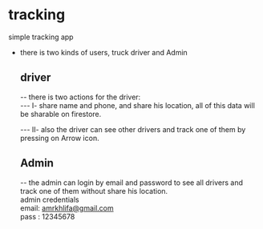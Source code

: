 # tracking

simple tracking app
- there is two kinds of users, truck driver and Admin
  ## driver
  -- there is two actions for the driver:
     <br>
     --- I- share name and phone, and share his location, all of this data will be sharable on firestore.
     <br>
     
     --- II- also the driver can see other drivers and track one of them by pressing on Arrow icon.
  <br>
  ## Admin
  -- the admin can login by email and password to see all drivers and track one of them without share his location.
  <br>
  admin credentials 
  <br>
  email: amrkhlifa@gmail.com
  <br>
  pass : 12345678
